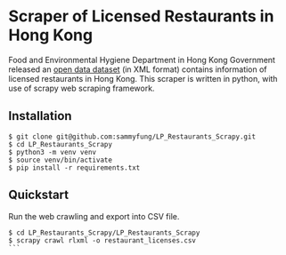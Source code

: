 Scraper of Licensed Restaurants in Hong Kong
============================================

Food and Environmental Hygiene Department in Hong Kong Government released an [open data dataset](https://data.gov.hk/en-data/dataset/hk-fehd-fehdlmis-restaurant-licences) (in XML format) contains information of licensed restaurants in Hong Kong. This scraper is written in python, with use of scrapy web scraping framework.

Installation
------------

```
$ git clone git@github.com:sammyfung/LP_Restaurants_Scrapy.git
$ cd LP_Restaurants_Scrapy
$ python3 -m venv venv
$ source venv/bin/activate  
$ pip install -r requirements.txt
```

Quickstart
----------

Run the web crawling and export into CSV file.
````
$ cd LP_Restaurants_Scrapy/LP_Restaurants_Scrapy    
$ scrapy crawl rlxml -o restaurant_licenses.csv    
```
